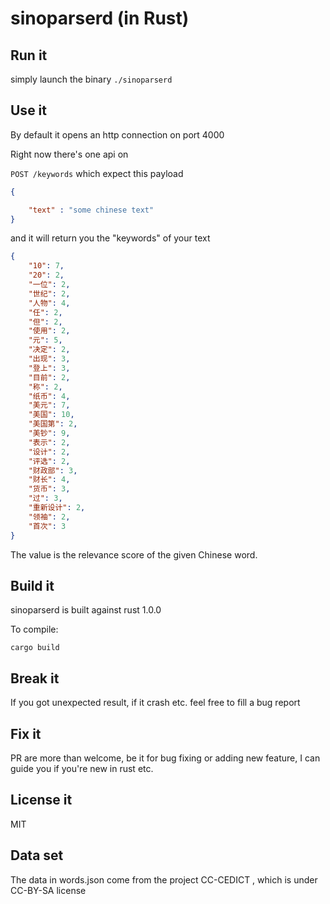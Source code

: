 # sinoparserd (in Rust)

## Run it

simply launch the binary `./sinoparserd`

## Use it

By default it opens an http connection on port 4000

Right now there's one api on

`POST /keywords` which expect this payload

```json
{

    "text" : "some chinese text"
}

```

and it will return you the "keywords" of your text


```json
{
    "10": 7, 
    "20": 2, 
    "一位": 2, 
    "世纪": 2, 
    "人物": 4, 
    "任": 2, 
    "但": 2, 
    "使用": 2, 
    "元": 5, 
    "决定": 2, 
    "出现": 3, 
    "登上": 3, 
    "目前": 2, 
    "称": 2, 
    "纸币": 4, 
    "美元": 7, 
    "美国": 10, 
    "美国第": 2, 
    "美钞": 9, 
    "表示": 2, 
    "设计": 2, 
    "评选": 2, 
    "财政部": 3, 
    "财长": 4, 
    "货币": 3, 
    "过": 3, 
    "重新设计": 2, 
    "领袖": 2, 
    "首次": 3
}
```

The value is the relevance score of the given Chinese word.

## Build it

sinoparserd is built against rust 1.0.0

To compile:

```
cargo build
```

## Break it

If you got unexpected result, if it crash etc. feel free to fill a bug report

## Fix it

PR are more than welcome, be it for bug fixing or adding new feature, I can guide you if you're new in rust etc.

## License it

MIT

## Data set

The data in words.json come from the project CC-CEDICT , which is under CC-BY-SA license
